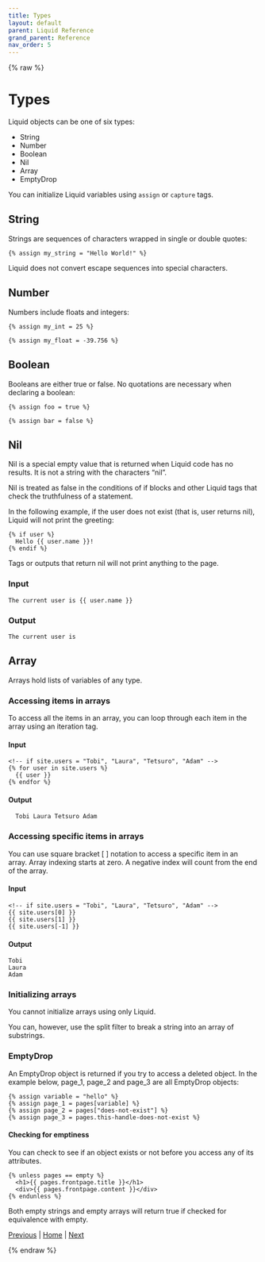 ```yaml
---
title: Types
layout: default
parent: Liquid Reference
grand_parent: Reference
nav_order: 5
---
```

{% raw %}
# Types
Liquid objects can be one of six types:

- String
- Number
- Boolean
- Nil
- Array
- EmptyDrop

You can initialize Liquid variables using ```assign``` or ```capture``` tags.

## String

Strings are sequences of characters wrapped in single or double quotes:

```liquid
{% assign my_string = "Hello World!" %}
```

Liquid does not convert escape sequences into special characters.

## Number

Numbers include floats and integers:

```liquid
{% assign my_int = 25 %}
```
```liquid
{% assign my_float = -39.756 %}
```

## Boolean

Booleans are either true or false. No quotations are necessary when declaring a boolean:

```liquid
{% assign foo = true %}
```
```liquid
{% assign bar = false %}
```

## Nil

Nil is a special empty value that is returned when Liquid code has no results. It is not a string with the characters “nil”.

Nil is treated as false in the conditions of if blocks and other Liquid tags that check the truthfulness of a statement.

In the following example, if the user does not exist (that is, user returns nil), Liquid will not print the greeting:

```liquid
{% if user %}
  Hello {{ user.name }}!
{% endif %}
```

Tags or outputs that return nil will not print anything to the page.

### Input

```liquid
The current user is {{ user.name }}
```

### Output

```The current user is```

## Array
Arrays hold lists of variables of any type.

### Accessing items in arrays
To access all the items in an array, you can loop through each item in the array using an iteration tag.

#### Input

```liquid
<!-- if site.users = "Tobi", "Laura", "Tetsuro", "Adam" -->
{% for user in site.users %}
  {{ user }}
{% endfor %}
```

#### Output

```  Tobi Laura Tetsuro Adam```

### Accessing specific items in arrays
You can use square bracket [ ] notation to access a specific item in an array. Array indexing starts at zero. A negative index will count from the end of the array.

#### Input

```liquid
<!-- if site.users = "Tobi", "Laura", "Tetsuro", "Adam" -->
{{ site.users[0] }}
{{ site.users[1] }}
{{ site.users[-1] }}
```

#### Output

```
Tobi
Laura
Adam
```

### Initializing arrays

You cannot initialize arrays using only Liquid.

You can, however, use the split filter to break a string into an array of substrings.

### EmptyDrop
An EmptyDrop object is returned if you try to access a deleted object. In the example below, page_1, page_2 and page_3 are all EmptyDrop objects:

```liquid
{% assign variable = "hello" %}
{% assign page_1 = pages[variable] %}
{% assign page_2 = pages["does-not-exist"] %}
{% assign page_3 = pages.this-handle-does-not-exist %}
```

#### Checking for emptiness
You can check to see if an object exists or not before you access any of its attributes.

```liquid
{% unless pages == empty %}
  <h1>{{ pages.frontpage.title }}</h1>
  <div>{{ pages.frontpage.content }}</div>
{% endunless %}
```

Both empty strings and empty arrays will return true if checked for equivalence with empty.

[Previous](truthy-and-falsy.html) | [Home](README.html) | [Next](expressions-in-workflows.html)

{% endraw %}